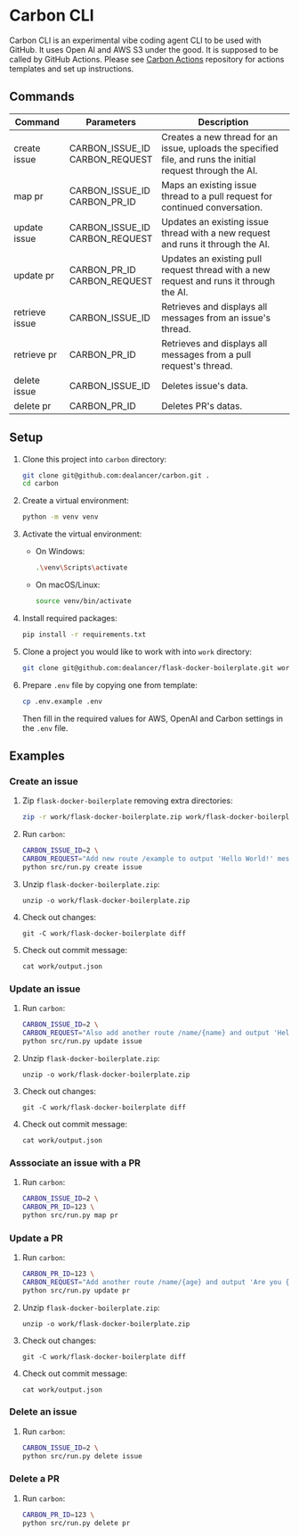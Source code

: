 # Carbon CLI

Carbon CLI is an experimental vibe coding agent CLI to be used with GitHub. It uses Open AI and AWS S3 under the good. It is supposed to be called by GitHub Actions. Please see [Carbon Actions](https://github.com/dealancer/carbon-actions) repository for actions templates and set up instructions.

## Commands

| Command | Parameters | Description |
|---------|------------|-------------|
| create issue | CARBON_ISSUE_ID<br/>CARBON_REQUEST | Creates a new thread for an issue, uploads the specified file, and runs the initial request through the AI. |
| map pr | CARBON_ISSUE_ID<br/>CARBON_PR_ID | Maps an existing issue thread to a pull request for continued conversation. |
| update issue | CARBON_ISSUE_ID<br/>CARBON_REQUEST | Updates an existing issue thread with a new request and runs it through the AI. |
| update pr | CARBON_PR_ID<br/>CARBON_REQUEST | Updates an existing pull request thread with a new request and runs it through the AI. |
| retrieve issue | CARBON_ISSUE_ID | Retrieves and displays all messages from an issue's thread. |
| retrieve pr | CARBON_PR_ID | Retrieves and displays all messages from a pull request's thread. |
| delete issue | CARBON_ISSUE_ID | Deletes issue's data. |
| delete pr | CARBON_PR_ID | Deletes PR's datas. |


## Setup

1. Clone this project into `carbon` directory:
   ```bash
   git clone git@github.com:dealancer/carbon.git .
   cd carbon
   ```

2. Create a virtual environment:
   ```bash
   python -m venv venv
   ```

3. Activate the virtual environment:
   - On Windows:
     ```bash
     .\venv\Scripts\activate
     ```
   - On macOS/Linux:
     ```bash
     source venv/bin/activate
     ```

4. Install required packages:
   ```bash
   pip install -r requirements.txt
   ```

5. Clone a project you would like to work with into `work` directory:
   ```bash
   git clone git@github.com:dealancer/flask-docker-boilerplate.git work/flask-docker-boilerplate
   ```

6. Prepare `.env` file by copying one from template:
   ```bash
   cp .env.example .env
   ```
   Then fill in the required values for AWS, OpenAI and Carbon settings in the `.env` file.

## Examples

### Create an issue

1. Zip `flask-docker-boilerplate` removing extra directories:
   ```bash
   zip -r work/flask-docker-boilerplate.zip work/flask-docker-boilerplate -x '*.git*' -x '*__pycache__*'
   ```

2. Run `carbon`:
   ```bash
   CARBON_ISSUE_ID=2 \
   CARBON_REQUEST="Add new route /example to output 'Hello World!' message." \
   python src/run.py create issue
   ```

3. Unzip `flask-docker-boilerplate.zip`:
   ```
   unzip -o work/flask-docker-boilerplate.zip
   ```

4. Check out changes:
   ```
   git -C work/flask-docker-boilerplate diff
   ```

5. Check out commit message:
   ```
   cat work/output.json
   ```

### Update an issue

1. Run `carbon`:
   ```bash
   CARBON_ISSUE_ID=2 \
   CARBON_REQUEST="Also add another route /name/{name} and output 'Hello {name}!'. Keep in mind that {name} is a parameter." \
   python src/run.py update issue
   ```

2. Unzip `flask-docker-boilerplate.zip`:
   ```
   unzip -o work/flask-docker-boilerplate.zip
   ```

3. Check out changes:
   ```
   git -C work/flask-docker-boilerplate diff
   ```

4. Check out commit message:
   ```
   cat work/output.json
   ```

### Asssociate an issue with a PR

1. Run `carbon`:
   ```bash
   CARBON_ISSUE_ID=2 \
   CARBON_PR_ID=123 \
   python src/run.py map pr
   ```

###  Update a PR

1. Run `carbon`:
   ```bash
   CARBON_PR_ID=123 \
   CARBON_REQUEST="Add another route /name/{age} and output 'Are you {age} years old?'. Keep in mind that {age} is a parameter." \
   python src/run.py update pr
   ```

2. Unzip `flask-docker-boilerplate.zip`:
   ```
   unzip -o work/flask-docker-boilerplate.zip
   ```

3. Check out changes:
   ```
   git -C work/flask-docker-boilerplate diff
   ```

4. Check out commit message:
   ```
   cat work/output.json
   ```
### Delete an issue

1. Run `carbon`:
   ```bash
   CARBON_ISSUE_ID=2 \
   python src/run.py delete issue
   ```

### Delete a PR

1. Run `carbon`:
   ```bash
   CARBON_PR_ID=123 \
   python src/run.py delete pr
   ```
